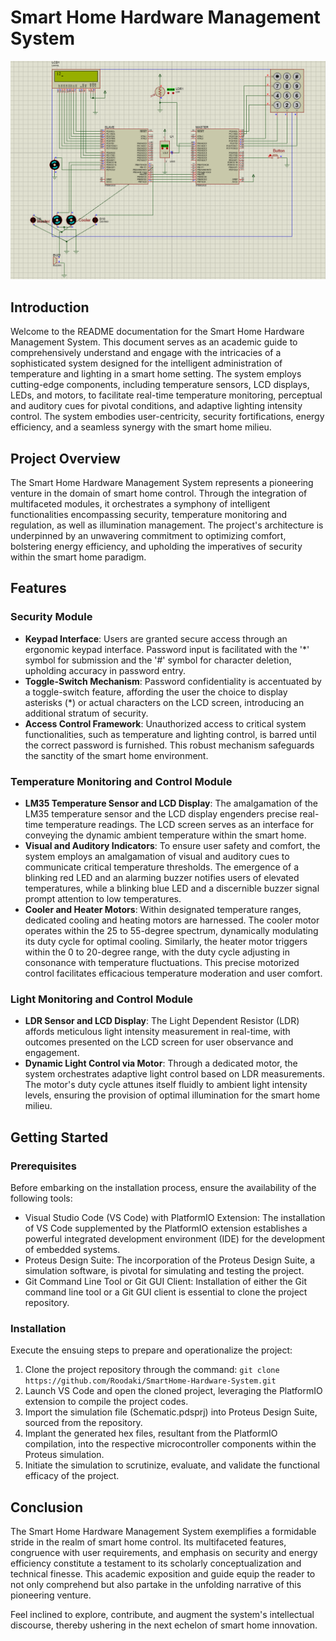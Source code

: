 # Smart Home Hardware Management System
![](SCHEMA.png)
## Introduction
Welcome to the README documentation for the Smart Home Hardware Management System. This document serves as an academic guide to comprehensively understand and engage with the intricacies of a sophisticated system designed for the intelligent administration of temperature and lighting in a smart home setting. The system employs cutting-edge components, including temperature sensors, LCD displays, LEDs, and motors, to facilitate real-time temperature monitoring, perceptual and auditory cues for pivotal conditions, and adaptive lighting intensity control. The system embodies user-centricity, security fortifications, energy efficiency, and a seamless synergy with the smart home milieu.

## Project Overview
The Smart Home Hardware Management System represents a pioneering venture in the domain of smart home control. Through the integration of multifaceted modules, it orchestrates a symphony of intelligent functionalities encompassing security, temperature monitoring and regulation, as well as illumination management. The project's architecture is underpinned by an unwavering commitment to optimizing comfort, bolstering energy efficiency, and upholding the imperatives of security within the smart home paradigm.

## Features
### Security Module
- **Keypad Interface**: Users are granted secure access through an ergonomic keypad interface. Password input is facilitated with the '*' symbol for submission and the '#' symbol for character deletion, upholding accuracy in password entry.
- **Toggle-Switch Mechanism**: Password confidentiality is accentuated by a toggle-switch feature, affording the user the choice to display asterisks (*) or actual characters on the LCD screen, introducing an additional stratum of security.
- **Access Control Framework**: Unauthorized access to critical system functionalities, such as temperature and lighting control, is barred until the correct password is furnished. This robust mechanism safeguards the sanctity of the smart home environment.

### Temperature Monitoring and Control Module
- **LM35 Temperature Sensor and LCD Display**: The amalgamation of the LM35 temperature sensor and the LCD display engenders precise real-time temperature readings. The LCD screen serves as an interface for conveying the dynamic ambient temperature within the smart home.
- **Visual and Auditory Indicators**: To ensure user safety and comfort, the system employs an amalgamation of visual and auditory cues to communicate critical temperature thresholds. The emergence of a blinking red LED and an alarming buzzer notifies users of elevated temperatures, while a blinking blue LED and a discernible buzzer signal prompt attention to low temperatures.
- **Cooler and Heater Motors**: Within designated temperature ranges, dedicated cooling and heating motors are harnessed. The cooler motor operates within the 25 to 55-degree spectrum, dynamically modulating its duty cycle for optimal cooling. Similarly, the heater motor triggers within the 0 to 20-degree range, with the duty cycle adjusting in consonance with temperature fluctuations. This precise motorized control facilitates efficacious temperature moderation and user comfort.

### Light Monitoring and Control Module
- **LDR Sensor and LCD Display**: The Light Dependent Resistor (LDR) affords meticulous light intensity measurement in real-time, with outcomes presented on the LCD screen for user observance and engagement.
- **Dynamic Light Control via Motor**: Through a dedicated motor, the system orchestrates adaptive light control based on LDR measurements. The motor's duty cycle attunes itself fluidly to ambient light intensity levels, ensuring the provision of optimal illumination for the smart home milieu.

## Getting Started
### Prerequisites
Before embarking on the installation process, ensure the availability of the following tools:
- Visual Studio Code (VS Code) with PlatformIO Extension: The installation of VS Code supplemented by the PlatformIO extension establishes a powerful integrated development environment (IDE) for the development of embedded systems.
- Proteus Design Suite: The incorporation of the Proteus Design Suite, a simulation software, is pivotal for simulating and testing the project.
- Git Command Line Tool or Git GUI Client: Installation of either the Git command line tool or a Git GUI client is essential to clone the project repository.

### Installation
Execute the ensuing steps to prepare and operationalize the project:
1. Clone the project repository through the command: `git clone https://github.com/Roodaki/SmartHome-Hardware-System.git`
2. Launch VS Code and open the cloned project, leveraging the PlatformIO extension to compile the project codes.
3. Import the simulation file (Schematic.pdsprj) into Proteus Design Suite, sourced from the repository.
4. Implant the generated hex files, resultant from the PlatformIO compilation, into the respective microcontroller components within the Proteus simulation.
5. Initiate the simulation to scrutinize, evaluate, and validate the functional efficacy of the project.

## Conclusion
The Smart Home Hardware Management System exemplifies a formidable stride in the realm of smart home control. Its multifaceted features, congruence with user requirements, and emphasis on security and energy efficiency constitute a testament to its scholarly conceptualization and technical finesse. This academic exposition and guide equip the reader to not only comprehend but also partake in the unfolding narrative of this pioneering venture.

Feel inclined to explore, contribute, and augment the system's intellectual discourse, thereby ushering in the next echelon of smart home innovation.
